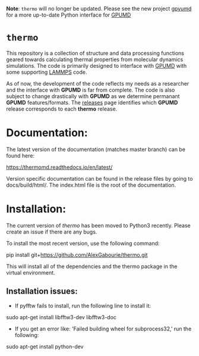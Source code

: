 **Note**: `thermo` will no longer be updated. Please see the new project [gpyumd](https://github.com/AlexGabourie/gpyumd) for a more up-to-date Python interface for [GPUMD](https://github.com/brucefan1983/GPUMD)

# `thermo`

This repository is a collection of structure and data processing functions geared towards calculating thermal properties from molecular dynamics simulations. The code is primarily designed to interface with [GPUMD](https://github.com/brucefan1983/GPUMD) with some supporting [LAMMPS](https://lammps.sandia.gov/) code. 

As of now, the development of the code reflects my needs as a researcher and the interface with **GPUMD** is far from complete. The code is also subject to change drastically with **GPUMD** as we determine permanant **GPUMD** features/formats. The [releases](https://github.com/AlexGabourie/thermo/releases) page identifies which **GPUMD** release corresponds to each **thermo** release.

# Documentation:

The latest version of the documentation (matches master branch) can be found here:

https://thermomd.readthedocs.io/en/latest/

Version specific documentation can be found in the release files by going to docs/build/html/. The index.html file is the root of the documentation.

# Installation:

The current version of *thermo* has been moved to Python3 recently. Please create an issue if there are any bugs.

To install the most recent version, use the following command:

pip install git+https://github.com/AlexGabourie/thermo.git

This will install all of the dependencies and the thermo package in the virtual environment.

## Installation issues:
- If pyfftw fails to install, run the following line to install it:

sudo apt-get install libfftw3-dev libfftw3-doc

- If you get an error like: 'Failed building wheel for subprocess32,' run the following:

sudo apt-get install python-dev
